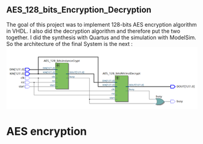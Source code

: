 ## AES_128_bits_Encryption_Decryption

The goal of this project was to implement 128-bits AES encryption algorithm in VHDL. I also did the decryption algorithm and therefore put the two together. 
I did the synthesis with Quartus and the simulation with ModelSim. 
So the architecture of the final System is the next :
![Architecture of the project](arch.png)


# AES encryption
